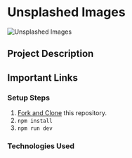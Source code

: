 # Unsplashed Images

![Unsplashed Images]()

## Project Description



## Important Links



### Setup Steps

1. [Fork and Clone](https://github.com/iamatos3/unsplashed-images) this repository.
2. ```npm install```
3. ```npm run dev```

### Technologies Used

